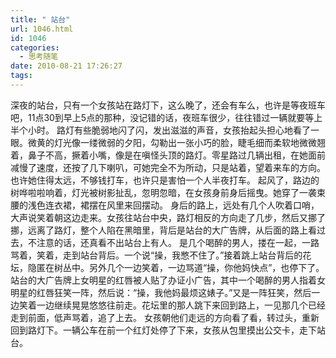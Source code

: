 ```yaml
---
title: " 站台"
url: 1046.html
id: 1046
categories:
  - 思考随笔
date: 2010-08-21 17:26:27
tags:
---
```


深夜的站台，只有一个女孩站在路灯下，这么晚了，还会有车么，也许是等夜班车吧，11点30到早上5点的那种，没记错的话，夜班车很少，往往错过一辆就要等上半个小时。 路灯有些脆弱地闪了闪，发出滋滋的声音，女孩抬起头担心地看了一眼。微黄的灯光像一缕微弱的夕阳，勾勒出一张小巧的脸，睫毛细而柔软地微微翘着，鼻子不高，撅着小嘴，像是在嗔怪头顶的路灯。零星路过几辆出租，在她面前减慢了速度，还按了几下喇叭，可她完全不为所动，只是站着，望着来车的方向。也许她住得太远，不够钱打车，也许只是害怕一个人半夜打车。 起风了，路边的树哗啦啦响着，灯光被树影扯乱，忽明忽暗，在女孩身前身后摇曳。她穿了一袭束腰的浅色连衣裙，裙摆在风里来回摆动。 身后的路上，远处有几个人吹着口哨，大声说笑着朝这边走来。女孩往站台中央，路灯相反的方向走了几步，然后又挪了挪，远离了路灯，整个人陷在黑暗里，背后是站台的大广告牌，从后面的路上看过去，不注意的话，还真看不出站台上有人。 是几个喝醉的男人，搂在一起，一路骂着，笑着，走到站台背后。一个说“操，我憋不住了。”接着跳上站台背后的花坛，隐匿在树丛中。另外几个一边笑着，一边骂道“操，你他妈快点”，也停下了。站台的大广告牌上女明星的红唇被人贴了办证小广告，其中一个喝醉的男人指着女明星的红唇狂笑一阵，然后说：“操，我他妈最烦这婊子。”又是一阵狂笑，然后一边笑着一边继续晃晃悠悠往前走。花坛里的那人跳下来回到路上，一见那几个已经走到前面，低声骂着，追了上去。 女孩朝他们走远的方向看了看，转过头，重新回到路灯下。一辆公车在前一个红灯处停了下来，女孩从包里摸出公交卡，走下站台。
